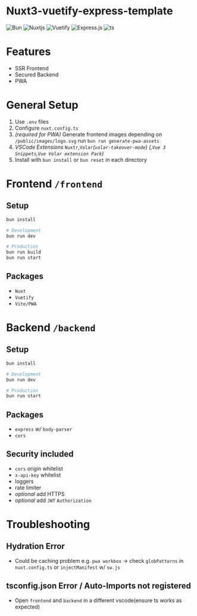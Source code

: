 # Nuxt3-vuetify-express-template

![Bun](https://img.shields.io/badge/Bun-%23000000.svg?style=for-the-badge&logo=bun&logoColor=white)
![Nuxtjs](https://img.shields.io/badge/Nuxt-002E3B?style=for-the-badge&logo=nuxtdotjs&logoColor=#00DC82)
![Vuetify](https://img.shields.io/badge/Vuetify-1867C0?style=for-the-badge&logo=vuetify&logoColor=AEDDFF)
![Express.js](https://img.shields.io/badge/express.js-%23404d59.svg?style=for-the-badge&logo=express&logoColor=%2361DAFB)
![ts](https://img.shields.io/badge/TypeScript-007ACC?style=for-the-badge&logo=typescript&logoColor=white)

# Features
* SSR Frontend
* Secured Backend
* PWA 

# General Setup
1. Use `.env` files
2. Configure `nuxt.config.ts`
3. *(required for PWA)* Generate frontend images depending on `/public/images/logo.svg` run `bun run generate-pwa-assets`
4. *VSCode Extensions* `Nuxtr`,`Volar`*(`volar-takeover-mode`)* *(,`Vue 3 Snippets`,`Vue Volar extension Pack`)*
5. Install with `bun install` or `bun reset` in each directory

# Frontend `/frontend`
## Setup
```sh
bun install

# Development
bun run dev

# Production
bun run build
bun run start
```
## Packages
* `Nuxt`
* `Vuetify`
* `Vite/PWA`

# Backend `/backend`
## Setup
```sh
bun install

# Development
bun run dev

# Production
bun run start
```
## Packages
* `express` *w/* `body-parser`
* `cors`


## Security included
* `cors` origin whitelist
* `x-api-key` whitelist
* loggers
* rate limiter
* *optional* add HTTPS
* *optional* add `JWT` `Authorization`

# Troubleshooting


## Hydration Error
* Could be caching problem e.g. `pwa workbox` → check `globPatterns` in `nuxt.config.ts` or `injectManifest` w/ `sw.js`
## tsconfig.json Error / Auto-Imports not registered
* Open `frontend` and `backend` in a different vscode(ensure ts works as expected)